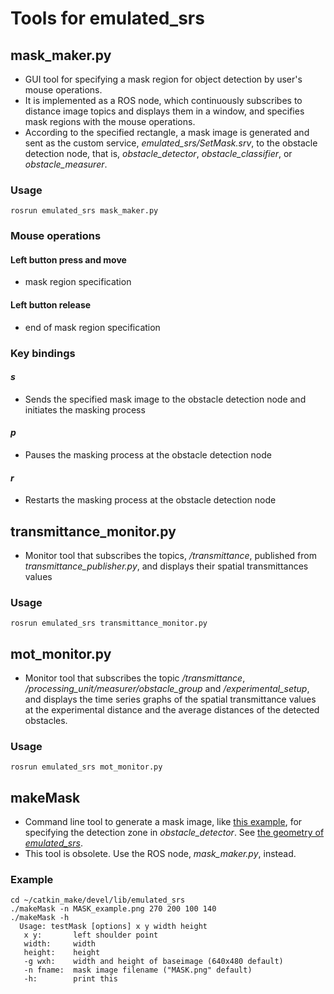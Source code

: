 # Tools for emulated_srs

## mask_maker.py

* GUI tool for specifying a mask region for object detection by user's mouse
  operations.
* It is implemented as a ROS node, which continuously subscribes to distance
  image topics and displays them in a window, and specifies mask regions with
  the mouse operations.
* According to the specified rectangle, a mask image is generated and sent as
  the custom service, _emulated_srs/SetMask.srv_, to the obstacle detection
  node, that is, _obstacle_detector_, _obstacle_classifier_, or
  _obstacle_measurer_.

### Usage

    rosrun emulated_srs mask_maker.py

### Mouse operations

#### Left button press and move

* mask region specification

#### Left button release

* end of mask region specification

### Key bindings

#### _s_

* Sends the specified mask image to the obstacle detection node and
  initiates the masking process

#### _p_

* Pauses the masking process at the obstacle detection node

#### _r_

* Restarts the masking process at the obstacle detection node

## transmittance_monitor.py

* Monitor tool that subscribes the topics, _/transmittance_, published from
  _transmittance_publisher.py_, and displays their spatial transmittances values

### Usage

    rosrun emulated_srs transmittance_monitor.py

## mot_monitor.py

* Monitor tool that subscribes the topic _/transmittance_,
  _/processing_unit/measurer/obstacle_group_ and _/experimental_setup_, and
  displays the time series graphs of the spatial transmittance values at
  the experimental distance and the average distances of the detected obstacles.

### Usage

    rosrun emulated_srs mot_monitor.py

## makeMask

* Command line tool to generate a mask image, like [this
  example](/doc/MASK_example.png), for specifying the detection zone in
  _obstacle_detector_. See
  [the geometry of _emulated_srs_](/doc/IEEESensors2021Fig12.png).
* This tool is obsolete. Use the ROS node, _mask_maker.py_, instead.

### Example

    cd ~/catkin_make/devel/lib/emulated_srs
    ./makeMask -n MASK_example.png 270 200 100 140
    ./makeMask -h
      Usage: testMask [options] x y width height
       x y:       left shoulder point
       width:     width
       height:    height
       -g wxh:    width and height of baseimage (640x480 default)
       -n fname:  mask image filename ("MASK.png" default)
       -h:        print this
